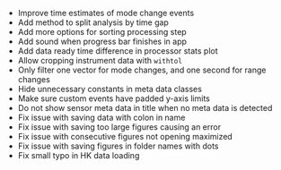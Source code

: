- Improve time estimates of mode change events
- Add method to split analysis by time gap
- Add more options for sorting processing step
- Add sound when progress bar finishes in app
- Add data ready time difference in processor stats plot
- Allow cropping instrument data with `withtol`
- Only filter one vector for mode changes, and one second for range changes
- Hide unnecessary constants in meta data classes
- Make sure custom events have padded y-axis limits
- Do not show sensor meta data in title when no meta data is detected
- Fix issue with saving data with colon in name
- Fix issue with saving too large figures causing an error
- Fix issue with consecutive figures not opening maximized
- Fix issue with saving figures in folder names with dots
- Fix small typo in HK data loading